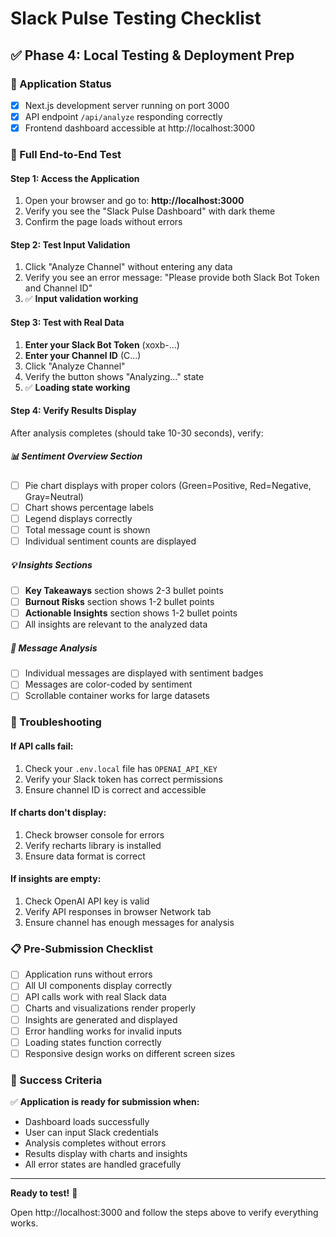 # Slack Pulse Testing Checklist

## ✅ Phase 4: Local Testing & Deployment Prep

### 🚀 Application Status
- [x] Next.js development server running on port 3000
- [x] API endpoint `/api/analyze` responding correctly
- [x] Frontend dashboard accessible at http://localhost:3000

### 🧪 Full End-to-End Test

#### Step 1: Access the Application
1. Open your browser and go to: **http://localhost:3000**
2. Verify you see the "Slack Pulse Dashboard" with dark theme
3. Confirm the page loads without errors

#### Step 2: Test Input Validation
1. Click "Analyze Channel" without entering any data
2. Verify you see an error message: "Please provide both Slack Bot Token and Channel ID"
3. ✅ **Input validation working**

#### Step 3: Test with Real Data
1. **Enter your Slack Bot Token** (xoxb-...)
2. **Enter your Channel ID** (C...)
3. Click "Analyze Channel"
4. Verify the button shows "Analyzing..." state
5. ✅ **Loading state working**

#### Step 4: Verify Results Display
After analysis completes (should take 10-30 seconds), verify:

##### 📊 Sentiment Overview Section
- [ ] Pie chart displays with proper colors (Green=Positive, Red=Negative, Gray=Neutral)
- [ ] Chart shows percentage labels
- [ ] Legend displays correctly
- [ ] Total message count is shown
- [ ] Individual sentiment counts are displayed

##### 💡 Insights Sections
- [ ] **Key Takeaways** section shows 2-3 bullet points
- [ ] **Burnout Risks** section shows 1-2 bullet points  
- [ ] **Actionable Insights** section shows 1-2 bullet points
- [ ] All insights are relevant to the analyzed data

##### 📝 Message Analysis
- [ ] Individual messages are displayed with sentiment badges
- [ ] Messages are color-coded by sentiment
- [ ] Scrollable container works for large datasets

### 🔧 Troubleshooting

#### If API calls fail:
1. Check your `.env.local` file has `OPENAI_API_KEY`
2. Verify your Slack token has correct permissions
3. Ensure channel ID is correct and accessible

#### If charts don't display:
1. Check browser console for errors
2. Verify recharts library is installed
3. Ensure data format is correct

#### If insights are empty:
1. Check OpenAI API key is valid
2. Verify API responses in browser Network tab
3. Ensure channel has enough messages for analysis

### 📋 Pre-Submission Checklist

- [ ] Application runs without errors
- [ ] All UI components display correctly
- [ ] API calls work with real Slack data
- [ ] Charts and visualizations render properly
- [ ] Insights are generated and displayed
- [ ] Error handling works for invalid inputs
- [ ] Loading states function correctly
- [ ] Responsive design works on different screen sizes

### 🎯 Success Criteria

✅ **Application is ready for submission when:**
- Dashboard loads successfully
- User can input Slack credentials
- Analysis completes without errors
- Results display with charts and insights
- All error states are handled gracefully

---

**Ready to test!** 🚀

Open http://localhost:3000 and follow the steps above to verify everything works.
